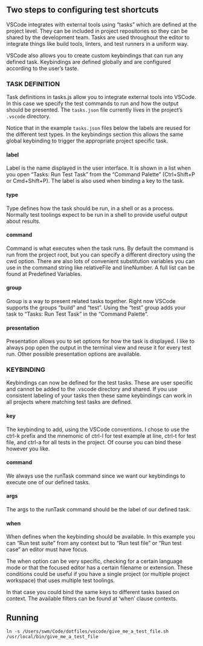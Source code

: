 ## Two steps to configuring test shortcuts

VSCode integrates with external tools using “tasks” which are defined at the project level. They can be included in project repositories so they can be shared by the development team. Tasks are used throughout the editor to integrate things like build tools, linters, and test runners in a uniform way.

VSCode also allows you to create custom keybindings that can run any defined task. Keybindings are defined globally and are configured according to the user’s taste.

### TASK DEFINITION

Task definitions in tasks.js allow you to integrate external tools into VSCode. In this case we specify the test commands to run and how the output should be presented. The `tasks.json` file currently lives in the project’s `.vscode` directory.

Notice that in the example `tasks.json` files below the labels are reused for the different test types. In the keybindings section this allows the same global keybinding to trigger the appropriate project specific task.

#### label

Label is the name displayed in the user interface. It is shown in a list when you open “Tasks: Run Test Task” from the “Command Palette” (Ctrl+Shift+P or Cmd+Shift+P). The label is also used when binding a key to the task.

#### type

Type defines how the task should be run, in a shell or as a process. Normally test toolings expect to be run in a shell to provide useful output about results.

#### command

Command is what executes when the task runs. By default the command is run from the project root, but you can specify a different directory using the cwd option. There are also lots of convenient substitution variables you can use in the command string like relativeFile and lineNumber. A full list can be found at Predefined Variables.

#### group

Group is a way to present related tasks together. Right now VSCode supports the groups “build” and “test”. Using the “test” group adds your task to “Tasks: Run Test Task” in the “Command Palette”.

#### presentation

Presentation allows you to set options for how the task is displayed. I like to always pop open the output in the terminal view and reuse it for every test run. Other possible presentation options are available.

### KEYBINDING

Keybindings can now be defined for the test tasks. These are user specific and cannot be added to the .vscode directory and shared. If you use consistent labeling of your tasks then these same keybindings can work in all projects where matching test tasks are defined.

#### key

The keybinding to add, using the VSCode conventions. I chose to use the ctrl-k prefix and the mnemonic of ctrl-l for test example at line, ctrl-t for test file, and ctrl-a for all tests in the project. Of course you can bind these however you like.

#### command

We always use the runTask command since we want our keybindings to execute one of our defined tasks.

#### args

The args to the runTask command should be the label of our defined task.

#### when

When defines when the keybinding should be available. In this example you can “Run test suite” from any context but to “Run test file” or “Run test case” an editor must have focus.

The when option can be very specific, checking for a certain language mode or that the focused editor has a certain filename or extension. These conditions could be useful if you have a single project (or multiple project workspace) that uses multiple test toolings.

In that case you could bind the same keys to different tasks based on context. The available filters can be found at ‘when’ clause contexts.

## Running

```ln -s /Users/swm/Code/dotfiles/vscode/give_me_a_test_file.sh /usr/local/bin/give_me_a_test_file```